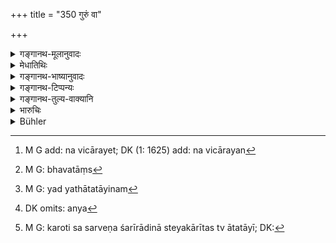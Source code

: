 +++
title = "350 गुरुं वा"

+++

<details><summary>गङ्गानथ-मूलानुवादः</summary>

Without hesitation one should strike an approaching desperado,—be he a preceptor, a child, or an aged man, or a highly learned Brāhmaṇa.—(350)
</details>

<details><summary>मेधातिथिः</summary>

**आततायी** उच्यते यः शरीरधनदारपुत्रनाशे सर्वप्रकारम् उद्यतः । तम् **अविचारयन्**[^१७४] हन्यात् । **गुर्व्**आदिग्रहणम् अर्थवादः । एते ऽपि हन्तव्याः, किम् उतान्य इति । एतेषां त्व् आततायित्वे ऽपि वधो नास्ति । "आचार्यं च प्रवक्तारम्" (म्ध् ४.१६२) इत्य् अनेनापकारिणाम् अपि वधो निषिद्धः । **गुरुम् आततायिनम्** इति शक्यः संबन्धः । तथा सत्य् आततायिविशेषणम् एतत् । ततो गुर्वादिव्यतिरिक्तस्याततायिनः प्रतिषेधः कुतः स्यात् । वाक्यान्तराभावात् । 


[^१७४]:
     M G add: na vicārayet; DK (1: 1625) add: na vicārayan

- <u>अथ</u> "नाततायिवधे दोषः" (म्ध् ८.३५१) इत्य् एतद् वाक्यान्तरं सामान्येनाभ्यनुज्ञापकम् इति ।

- <u>तद् अपि न</u>, विधेर् अश्रवणात्, पूर्वशेषतया चार्थवादत्वे प्रकृतवचनत्वात् । 

- इह भवन्तस्[^१७५] त्व् आहुः- यद्य् आततायिनम्[^१७६] इत्य् एव विधिः, अवशिष्टो ऽर्थवादः, तथापि गुर्वादीनां वधानुज्ञानम् । यतो ऽन्यद् अपकारित्वम् अन्यद् आततायित्वम् । यो ह्य् अन्यां कांचन पीडां करोति न सर्वेण शरीरादिना सो ऽपकारी, ततस् त्व् अन्य[^१७७] आततायी[^१७८] । तथा च पठ्यते ।


[^१७८]:
     M G: karoti sa sarveṇa śarīrādinā steyakārītas tv ātatāyī; DK: 


[^१७७]:
     DK omits: anya


[^१७६]:
     M G: yad yathātatāyinam


[^१७५]:
     M G: bhavatāṃs

- उद्यतासिर् विषाग्निभ्यां शापोद्यतकरस् तथा ।

- आथर्वणेन हन्ता च पिशुनश् चापि राजतः ॥

- भार्यातिक्रमकारी च रन्धान्वेषणतत्परः ।

- एवमाद्यान् विजानीयात् सर्वान् एवाततायिनः ॥ (क्स्म् ८०२–०३)

****"**<u>आयान्तम् इति</u>** वचनाद् आत्तशस्त्रो हन्तुम् अभिधावन् दारान् वा जिहीर्षन् हन्तव्यः । कृते तु दोषे किम् अन्यत् करिष्यतीत्य् उपेक्षा" इति ब्रुवते ।

<u>तद् अयुक्तम्</u> । यतः "प्रकाशम् अप्रकाशं वा"[^१७९] (म्ध् ८.३५१) इति वक्ष्यति । समानौ ह्य् एतौ करिष्यन् कृतवांश् च[^१८०] । तस्माद् **आयान्तम्** इत्य् अनुवादः- कर्तुम् आगतं कृत्वा वा गतम् इति । आततायित्वाच् चासौ हन्यते । न च कृतवचन आततायित्वम् उपैति । नास्यात्मनो रक्षार्थ एव वध "आत्मनश् च परित्राणे" (म्ध् ८.३४९) इति अनेनोक्तम्[^१८१] ॥ ८.३५० ॥
</details>

<details><summary>गङ्गानथ-भाष्यानुवादः</summary>

The author further points out that in one’s own defence a man should always fight.

That man is called a ‘*desperado*’ who is intent upon destroying one’s body, property, wife or children. Such a man one ‘*should strike without hesitation*.’

The mention of the ‘*preceptor*’ and the rest is purely by way of a commendatory declamation; the sense being—‘when even such persons deserve to be struck, what of others?’ As a matter of fact, in the case of the persons named, there is to be no killing, even though they be desperados; since from what has been said under the text—‘He shall never offend the teacher who explained the Veda, etc.’ (4.162)—it is clear that the striking of the preceptor is forbidden, even if he do harm.

It may be possible to construe the term ‘*gurum*’ with ‘*ālatāyinam*’;—hut in that case the two terms would mean ‘the great desperado’; so that the striking of desperados who are not ‘great’ would become precluded;—why?—because there is no other text (that would enjoin
*striking* in their case).

“But there is the next verse—‘there is no sin in killing a desperado,’ which permits the killing of all desperados in general.”

Not so; because we do not find any injunctive word in the next verse, which, on that account is best taken as a declamatory supplement to the previous injunction (contained in the present verse).

The revered teachers have declared as follows:—Though, in reality, the injunction contained in the text is that ‘one should strike the desperado,’ and all the rest is merely declamatory,—yet it has to be taken as sanctioning the striking of the preceptor and other persons mentioned. Because the mere ‘malefactor’ (who is mentioned in 4.162, as not to be offended) is something quite different from the ‘desperado’;—one who inflicts an ordinary injury, which does not involve any serious harm to the body, etc., is the ‘malefactor’; while the ‘desperado’ is something totally different;—being described in the following words.—‘Ho who has lifted the sword, who is going to strike with poison or Are, who has raised his hands for the purpose of pronouncing a curse, who is going to kill by means of magic spells, who backbites against one to the king, who violates one’s wife, who is ever intent upon finding fault with one,—all these should be regarded as
*desperados*?

Some people hold that—“from the use of the word ‘*approaching*’ in the text it would seem that the person who is rushing forward with uplifted sword, with a view to strike him, or one who is *going to* take away his wife, should be struck;—but when the injury has *been done*, he should ignore it.”

But this is not right; since in the next verse we find the phrase ‘*openly or secretly*,’ from which it is clear that the man who *has done* the harm, and he who is *going to do it*, both stand on the same footing. Hence the term ‘*approaching*’ must be taken as purely descriptive; whether he ‘approaches’ *for doing harm*, or *after having done harm*,—he is to be struck, because he is a ‘*desperado*; for the mere fact of his *having done* the act does not deprive him of the character of a ‘desperado.’ Further, the present text does not sanction the *striking* in one’s own defence only (in which case alone the above-mentioned meaning of the epithet would be applicable); since that has been already provided for in the foregoing verse.—(350)
</details>

<details><summary>गङ्गानथ-टिप्पन्यः</summary>

“According to Kullūka the condition is that one must be unable to save
one self by fight;—according to Nārāyaṇa one must not wound such a man
excessively.”—Buhler.

This verse is quoted in *Madanapārijāta* (p. 784), which adds the
following explanation:—‘When even the Teacher and the rest, if they are
assassins, may be slain—what to say of others;’—which only means that
there is nothing wrong in the slaying of assassins other than the
Teacher and the rest; it is not meant that these latter are to be slain;
because we have the general prohibition that ‘no Brāhmaṇa shall be
killed.’

It is quoted in *Vyavahāramayūkha* (p. 104);—in *Aparārka* (p. 627, and
again at p. 1043);—in *Vyavahāra-Bālambhaṭṭī*—(p. 1011);—in
*Prāyaścittaviveka* (p. 59), which says that ‘*eva*’ has been added for
the purpose of emphasis;—and in *Nītimayūkha* (p. 77).
</details>

<details><summary>गङ्गानथ-तुल्य-वाक्यानि</summary>

**(verses 8.350-351)  
**

*Vaśiṣṭha* (3.15-18). ‘They declare that the slayer commits no crime by
slaying an assassin. They quote the following:—“An incendiary, a
poisoner, one raising a weapon to strike, a robber, one who forcibly
takes away land, abductor of another man’s wife,—these six are called
Ātatāyin, *Assassins*. One may slay an assassin who comes with the
intention of killing, even though he may be knowing the whole Veda along
with the Upaniṣads; by that act one does not incur the guilt of
Brāhmaṇa-slaughter. He who slays an assassin learned in the Veda and
belonging to a noble family, does not incur, by that act, the guilt of
murdering a learned Brāhmaṇa; as this is a case of fury recoiling on
fury.”’

*Baudhāyana* (1-18.11-13).—‘One should not fight with......
Brāhmaṇas,—excepting assassins. They quote the following—“He who slays
an assassin, who is able to expound the Veda and born in a noble family,
does not, by that act, incur the guilt of killing a learned Brāhmaṇa;
this being a case of fury recoiling on fury.”’

*Viṣṇu* (5.189-192).—‘Any man may unhesitatingly slay a man who attacks
him with the intent to murder him, whether he be his spiritual teacher,
young or old, or a Brāhmaṇa, or even a Brāhmaṇa versed in many branches
of sacred knowledge. By killing an assassin who attempts to kill,
whether in public or in private, no crime is committed by the
slayer—fury recoils on fury. Assassins are of seven kinds—such as try to
kill by the sword, or with poison, or with fire, such as raise their
hand to pronounce a curse, such as recite a deadly incantation from the
Atharva Veda, such as raise a false accusation reaching the ears of the
King, and such as have illicit intercourse with another man’s wife. The
same designation is given to other evil-doers who deprive others of
their reputation or of their wealth, or who destroy religious merit by
ruining pools and such things or property.’

*Vyāsa* (Aparārka, p. 1042).—‘Or an assassin advancing to strike one,
even though he be fully learned in the Veda, if one strikes him, one
does not incur the sin of Brāhmaṇa-killing. The following are to be
regarded as assassins:—one raising the sword to strike, one going to
administer fire or poison, one raising his hand to curse, one killing
with magic rites, one back-biting to the King, one wresting another
man’s wife.’

*Bṛhaspati* (Do.).—‘If one reviles on being reviled, or strikes on being
struck, or kills one who is advancing to kill, one does not commit any
offence.’
</details>

<details><summary>भारुचिः</summary>

"आचार्यं च प्रवक्तारं पितरं मातरं गुरुम्" इत्य् एवमादिभिः शास्त्रैर् अत्यन्तापकारिणो ऽप्य् एते गुर्वादयो न वध्याः इत्य् उक्तं यतः इदं पूर्वविध्यर्थव्[आदार्थम् । गु]र्वादयो ऽप्य् आततायिनो ऽनेन निमित्तेन वध्याः स्युर् अत्यन्तावध्याः सन्तः, किं पुनस् तेभ्यो ऽन्य इत्य् अतिशयार्थवादो यथा लोके ॥ ८.३४९ ॥

_तथा चेदम् आह ।_
</details>

<details><summary>Bühler</summary>

350	One may slay without hesitation an assassin who approaches (with murderous intent), whether (he be one's) teacher, a child or an aged man, or a Brahmana deeply versed in the Vedas.
</details>
